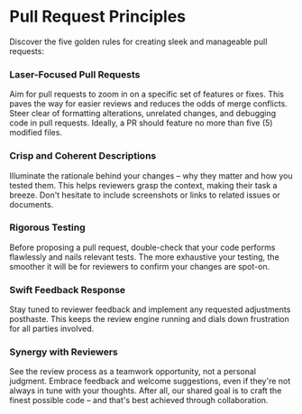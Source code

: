 # Pull Request Principles

Discover the five golden rules for creating sleek and manageable pull requests:

### Laser-Focused Pull Requests

Aim for pull requests to zoom in on a specific set of features or fixes. This paves the way for easier reviews and reduces the odds of merge conflicts. Steer clear of formatting alterations, unrelated changes, and debugging code in pull requests. Ideally, a PR should feature no more than five (5) modified files.

### Crisp and Coherent Descriptions

Illuminate the rationale behind your changes – why they matter and how you tested them. This helps reviewers grasp the context, making their task a breeze. Don't hesitate to include screenshots or links to related issues or documents.

### Rigorous Testing

Before proposing a pull request, double-check that your code performs flawlessly and nails relevant tests. The more exhaustive your testing, the smoother it will be for reviewers to confirm your changes are spot-on.

### Swift Feedback Response

Stay tuned to reviewer feedback and implement any requested adjustments posthaste. This keeps the review engine running and dials down frustration for all parties involved.

### Synergy with Reviewers

See the review process as a teamwork opportunity, not a personal judgment. Embrace feedback and welcome suggestions, even if they're not always in tune with your thoughts. After all, our shared goal is to craft the finest possible code – and that's best achieved through collaboration.